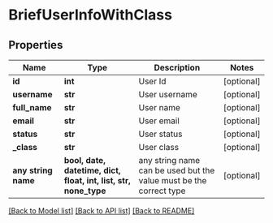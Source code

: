 # BriefUserInfoWithClass


## Properties
Name | Type | Description | Notes
------------ | ------------- | ------------- | -------------
**id** | **int** | User Id | [optional] 
**username** | **str** | User username | [optional] 
**full_name** | **str** | User name | [optional] 
**email** | **str** | User email | [optional] 
**status** | **str** | User status | [optional] 
**_class** | **str** | User class | [optional] 
**any string name** | **bool, date, datetime, dict, float, int, list, str, none_type** | any string name can be used but the value must be the correct type | [optional]

[[Back to Model list]](../README.md#documentation-for-models) [[Back to API list]](../README.md#documentation-for-api-endpoints) [[Back to README]](../README.md)


